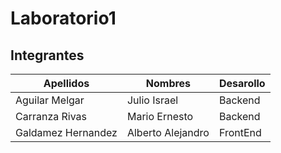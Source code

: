 # Laboratorio1
## Integrantes

|  Apellidos       |Nombres                        |Desarollo                    |
|------------------|-------------------------------|-----------------------------|
|Aguilar Melgar    |Julio Israel                   |Backend                      |
|Carranza Rivas    |Mario Ernesto                  |Backend                      |
|Galdamez Hernandez|Alberto Alejandro              |FrontEnd                     |
